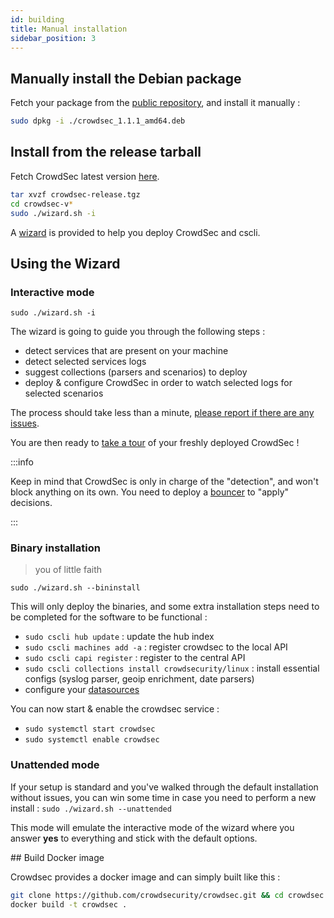 ```yaml
---
id: building
title: Manual installation
sidebar_position: 3
---
```



## Manually install the Debian package

Fetch your package from the [public repository](https://packagecloud.io/crowdsec/crowdsec), and install it manually :

```bash
sudo dpkg -i ./crowdsec_1.1.1_amd64.deb
```


## Install from the release tarball

Fetch CrowdSec latest version [here](https://github.com/crowdsecurity/crowdsec/releases).

```bash
tar xvzf crowdsec-release.tgz
cd crowdsec-v*
sudo ./wizard.sh -i
```

A [wizard](building#using-the-wizard) is provided to help you deploy CrowdSec and cscli.

## Using the Wizard

### Interactive mode

```
sudo ./wizard.sh -i
```

The wizard is going to guide you through the following steps :

 - detect services that are present on your machine
 - detect selected services logs
 - suggest collections (parsers and scenarios) to deploy
 - deploy & configure CrowdSec in order to watch selected logs for selected scenarios
 
The process should take less than a minute, [please report if there are any issues](https://github.com/crowdsecurity/crowdsec/issues).

You are then ready to [take a tour](crowdsec_tour) of your freshly deployed CrowdSec !

:::info

Keep in mind that CrowdSec is only in charge of the "detection", and won't block anything on its own. You need to deploy a [bouncer](/docs/bouncers/intro) to "apply" decisions.

:::


### Binary installation

> you of little faith

```
sudo ./wizard.sh --bininstall
```

This will only deploy the binaries, and some extra installation steps need to be completed for the software to be functional :

 - `sudo cscli hub update` : update the hub index
 - `sudo cscli machines add -a` : register crowdsec to the local API
 - `sudo cscli capi register` : register to the central API
 - `sudo cscli collections install crowdsecurity/linux` : install essential configs (syslog parser, geoip enrichment, date parsers)
 - configure your [datasources](/docs/data_sources/intro)

You can now start & enable the crowdsec service :

 - `sudo systemctl start crowdsec`
 - `sudo systemctl enable crowdsec`


### Unattended mode

If your setup is standard and you've walked through the default installation without issues, you can win some time in case you need to perform a new install : `sudo ./wizard.sh --unattended` 

This mode will emulate the interactive mode of the wizard where you answer **yes** to everything and stick with the default options.


## Build Docker image

Crowdsec provides a docker image and can simply built like this :

```bash
git clone https://github.com/crowdsecurity/crowdsec.git && cd crowdsec
docker build -t crowdsec .
```
